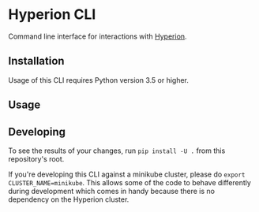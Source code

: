 # Hyperion CLI

Command line interface for interactions with [Hyperion](https://github.com/BigDataRepublic/hyperion).

## Installation

Usage of this CLI requires Python version 3.5 or higher.

## Usage

## Developing

To see the results of your changes, run `pip install -U .` from this repository's root.

If you're developing this CLI against a minikube cluster, please do `export CLUSTER_NAME=minikube`. This allows some of the code to behave differently during development which comes in handy because there is no dependency on the Hyperion cluster.
